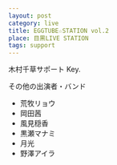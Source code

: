 ```yaml
---
layout: post
category: live
title: EGGTUBE☆STATION vol.2
place: 目黒LIVE STATION
tags: support
---
```

木村千草サポート Key.

その他の出演者・バンド

* 荒牧リョウ
* 岡田茜
* 風見穏香
* 黒瀬マナミ
* 月光
* 野澤アイラ